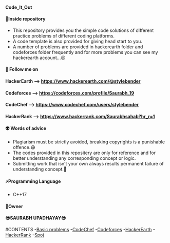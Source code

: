 #### Code_It_Out

#### :memo:**Inside repository**
- This repository provides you the simple code solutions of different practice problems of different coding platforms.
- A code template is also provided for giving head start to you.
- A number of problems are provided in hackerearth folder and codeforces folder frequently and for more problems you can see my           hackerearth account...:wink:



 #### :raised_hands:	 Follow me on
 
 ####                            **HackerEarth** --> https://www.hackerearth.com/@stylebender
 ####                            **Codeforces** --> https://codeforces.com/profile/Saurabh_19
 ####                            **CodeChef** --> https://www.codechef.com/users/stylebender
 ####                            **HackerRank** --> https://www.hackerrank.com/Saurabhsahab?hr_r=1


#### :alien: **Words of advice**
- Plagiarism must be strictly avoided, breaking copyrights is a punishable offence.:mask:
- The codes provided in this repositery are only for reference and for better understanding any corresponding concept or logic.
- Submitting work that isn’t your own always results permanent failure of understanding concept.:imp:



#### :zap:**Programming Language**
- C++17



####                     :name_badge:Owner
####                      :sunglasses:**SAURABH UPADHAYAY**:sunglasses:

#CONTENTS
-[Basic problems](https://github.com/Saurabhsahab/Code_It_Out/tree/master/Basic%20problems)
-[CodeChef](https://github.com/Saurabhsahab/Code_It_Out/tree/master/CodeChef)
-[Codeforces](https://github.com/Saurabhsahab/Code_It_Out/tree/master/Codeforces)
-[HackerEarth](https://github.com/Saurabhsahab/Code_It_Out/tree/master/HackerEarth)
-[HackerRank](https://github.com/Saurabhsahab/Code_It_Out/tree/master/HackerRank)
-[Spoj](https://github.com/Saurabhsahab/Code_It_Out/tree/master/Spoj)
